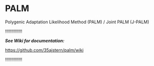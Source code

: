 # PALM
Polygenic Adaptation Likelihood Method (PALM) / Joint PALM (J-PALM)


!!!!!!!!!!!!!!

***See Wiki for documentation:*** 

https://github.com/35ajstern/palm/wiki

!!!!!!!!!!!!!!
